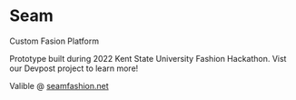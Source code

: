 # Seam
Custom Fasion Platform

Prototype built during 2022 Kent State University Fashion Hackathon. Vist our Devpost project to learn more!

Valible @ [seamfashion.net](https://seam-3y7pg5pi7a-ue.a.run.app/)
